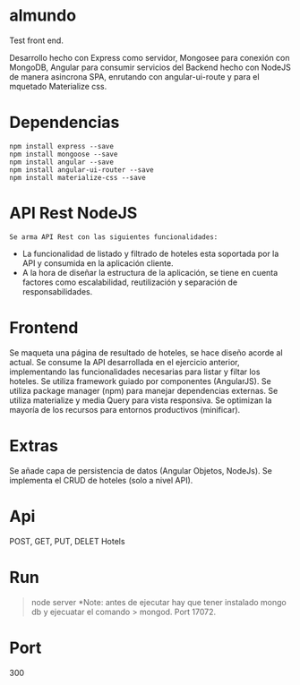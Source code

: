 # almundo
Test front end.

Desarrollo hecho con Express como servidor, Mongosee para conexión con MongoDB, Angular para consumir servicios del Backend hecho con NodeJS de manera asincrona SPA, enrutando con angular-ui-route y para el mquetado Materialize css.

# Dependencias
    npm install express --save
    npm install mongoose --save
    npm install angular --save
    npm install angular-ui-router --save
    npm install materialize-css --save
    
# API Rest NodeJS
    Se arma API Rest con las siguientes funcionalidades:
    
  - La funcionalidad de listado y filtrado de hoteles esta soportada por la API y
    consumida en la aplicación cliente.
  - A la hora de diseñar la estructura de la aplicación, se tiene en cuenta factores como
    escalabilidad, reutilización y separación de responsabilidades.

# Frontend

  Se maqueta una página de resultado de hoteles, se hace diseño acorde al actual.
  Se consume la API desarrollada en el ejercicio anterior, implementando las funcionalidades
  necesarias para listar y filtar los hoteles.
  Se utiliza framework guiado por componentes (AngularJS).
  Se utiliza package manager (npm) para manejar dependencias externas.
  Se utiliza materialize y media Query para vista responsiva.
  Se optimizan la mayoría de los recursos para entornos productivos (minificar).
  
# Extras

  Se añade capa de persistencia de datos (Angular Objetos, NodeJs).
  Se implementa el CRUD de hoteles (solo a nivel API).
    
# Api
  POST, GET, PUT, DELET Hotels
  
# Run
  > node server
  *Note: antes de ejecutar hay que tener instalado mongo db y ejecuatar el comando > mongod. Port 17072.
  
# Port 
  300

  
